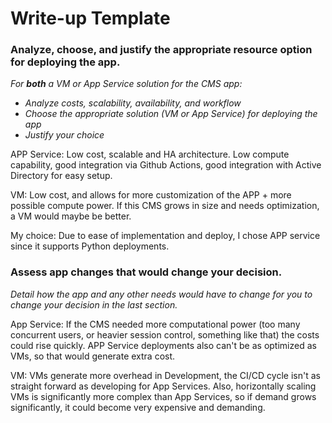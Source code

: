 # Write-up Template

### Analyze, choose, and justify the appropriate resource option for deploying the app.

*For **both** a VM or App Service solution for the CMS app:*
- *Analyze costs, scalability, availability, and workflow*
- *Choose the appropriate solution (VM or App Service) for deploying the app*
- *Justify your choice*

APP Service: Low cost, scalable and HA architecture. Low compute capability, good integration via Github Actions, good integration with Active Directory for easy setup.

VM: Low cost, and allows for more customization of the APP + more possible compute power. If this CMS grows in size and needs optimization, a VM would maybe be better.

My choice: Due to ease of implementation and deploy, I chose APP service since it supports Python deployments.

### Assess app changes that would change your decision.

*Detail how the app and any other needs would have to change for you to change your decision in the last section.* 

App Service: If the CMS needed more computational power (too many concurrent users, or heavier session control, something like that) the costs could rise quickly. APP Service deployments also can't be as optimized as VMs, so that would generate extra cost.

VM: VMs generate more overhead in Development, the CI/CD cycle isn't as straight forward as developing for App Services. Also, horizontally scaling VMs is significantly more complex than App Services, so if demand grows significantly, it could become very expensive and demanding.